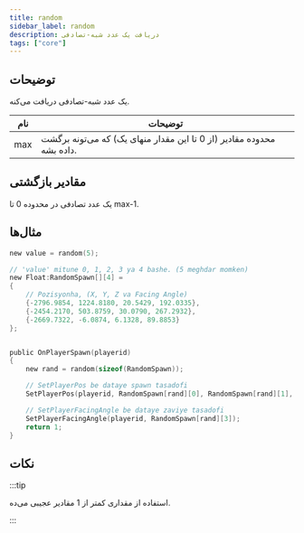 ```yaml
---
title: random
sidebar_label: random
description: دریافت یک عدد شبه-تصادفی
tags: ["core"]
---
```


<LowercaseNote />

## توضیحات

یک عدد شبه-تصادفی دریافت می‌کنه.

| نام  | توضیحات                                                                      |
| ---- | --------------------------------------------------------------------------- |
| max  | محدوده مقادیر (از 0 تا این مقدار منهای یک) که می‌تونه برگشت داده بشه.         |

## مقادیر بازگشتی

یک عدد تصادفی در محدوده 0 تا max-1.

## مثال‌ها

```c
new value = random(5);

// 'value' mitune 0, 1, 2, 3 ya 4 bashe. (5 meghdar momken)
new Float:RandomSpawn[][4] =
{
    // Pozisyonha, (X, Y, Z va Facing Angle)
    {-2796.9854, 1224.8180, 20.5429, 192.0335},
    {-2454.2170, 503.8759, 30.0790, 267.2932},
    {-2669.7322, -6.0874, 6.1328, 89.8853}
};


public OnPlayerSpawn(playerid)
{
    new rand = random(sizeof(RandomSpawn));

    // SetPlayerPos be dataye spawn tasadofi
    SetPlayerPos(playerid, RandomSpawn[rand][0], RandomSpawn[rand][1], RandomSpawn[rand][2]);

    // SetPlayerFacingAngle be dataye zaviye tasadofi
    SetPlayerFacingAngle(playerid, RandomSpawn[rand][3]);
    return 1;
}
```

## نکات

:::tip

استفاده از مقداری کمتر از 1 مقادیر عجیبی می‌ده.

:::